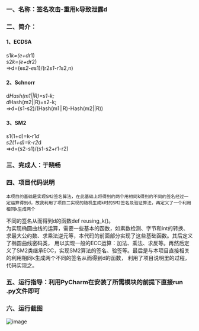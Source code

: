 ### 一、名称：签名攻击-重用k导致泄露d   
### 二、简介：  
#### 1、ECDSA  
s1*k=(e+d*r1)  
s2*k=(e+d*r2)  
=>d=(e*s2-e*s1)/(r2*s1-r1*s2,n)  
#### 2、Schnorr  
d*Hash(m1||R)=s1-k;  
d*Hash(m2||R)=s2-k;  
=>d=(s1-s2)/(Hash(m1||R)-Hash(m2||R))  
#### 3、SM2  
s1(1+d)=k-r1*d  
s2(1+d)=k-r2*d  
=>d=(s2-s1)/(s1-s2+r1-r2)  
### 三、完成人：于晓畅  
### 四、项目代码说明  
    本项目的基础是实现SM2签名算法，在此基础上将得到的两个用相同k得到的不同的签名经过一定运算得到d，故我利用了项目二实现的随机生成k时的SM2签名及验证算法，再定义了一个利用相同k生成两个
不同的签名从而得到d的函数def reusing_k()。  
    为实现椭圆曲线的运算，需要一些基本的函数，如素数检测、字节和int的转换、求最大公约数、求乘法逆元等，本代码的前面部分实现了这些基础函数。其后定义了椭圆曲线密码类，
用以实现一般的ECC运算：加法、乘法、求反等。再然后定义了SM2类继承ECC，实现SM2算法的签名、验签等。最后是与本项目直接相关的利用相同k生成两个不同的签名从而得到d的函数，
利用了项目说明里的过程，代码实现之。  
### 五、运行指导：利用PyCharm在安装了所需模块的前提下直接run .py文件即可  
### 六、运行截图  
![image](https://github.com/yuuu218/Innovation-pioneering/blob/main/image/sm2_10.png)  
